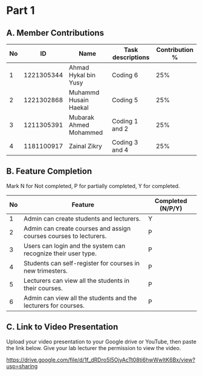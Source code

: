 # Part 1

## A. Member Contributions

No | ID         | Name                     | Task descriptions | Contribution %
-- | ---------- | ------------------------ | ----------------- | --------------
1  | 1221305344 | Ahmad Hykal bin Yusy     |  Coding 6         |      25%
2  | 1221302868 | Muhammd Husain Haekal    |  Coding 5         |      25%
3  | 1211305391 | Mubarak Ahmed Mohammed   |  Coding 1 and 2   |      25%
4  | 1181100917 | Zainal Zikry             |  Coding 3 and 4   |      25%


## B. Feature Completion

Mark N for Not completed, P for partially completed, Y for completed. 

No | Feature                                                                         | Completed (N/P/Y)
-- | ------------------------------------------------------------------------------- | ---------------
1  | Admin can create students and lecturers.                                        |         Y 
2  | Admin can create courses and assign courses courses to lecturers.               |         P
3  | Users can login and the system can recognize their user type.                   |         P
4  | Students can self-register for courses in new trimesters.                       |         P
5  | Lecturers can view all the students in their courses.                           |         P
6  | Admin can view all the students and the lecturers for courses.                  |         P


## C. Link to Video Presentation

Upload your video presentation to your Google drive or YouTube, then paste the link below. Give your lab lecturer the permission to view the video.

https://drive.google.com/file/d/1f_dRDro5I5OjyAcTt08ti6hwWwltK6Bx/view?usp=sharing

